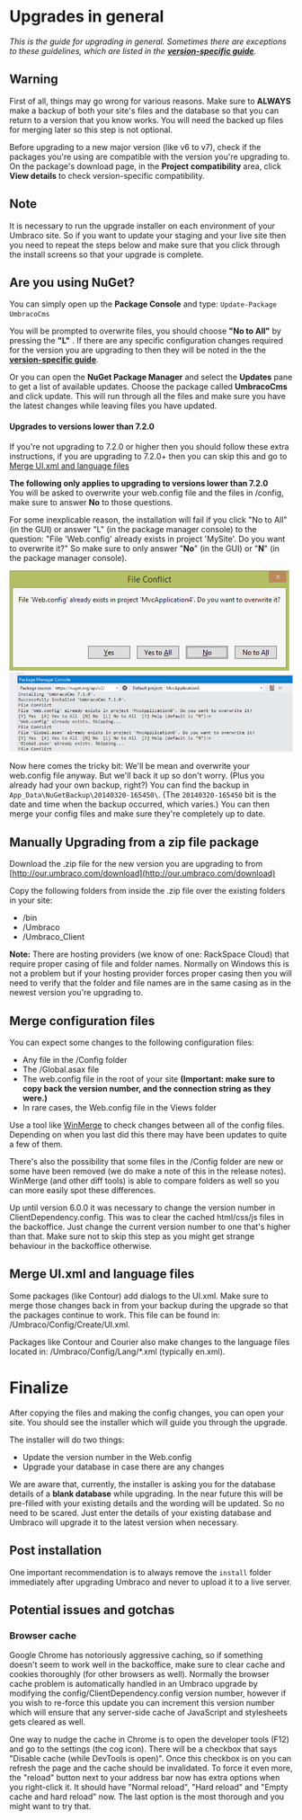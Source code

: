 # Upgrades in general

_This is the guide for upgrading in general. Sometimes there are exceptions to these guidelines, which are listed in the **[version-specific guide](version-specific.md)**._

## Warning
First of all, things may go wrong for various reasons. Make sure to **ALWAYS** make a backup of both your site's files and the database so that you can return to a version that you know works. You will need the backed up files for merging later so this step is not optional.

Before upgrading to a new major version (like v6 to v7), check if the packages you're using are compatible with the version you're upgrading to. On the package's download page, in the **Project compatibility** area, click **View details** to check version-specific compatibility.

## Note
It is necessary to run the upgrade installer on each environment of your Umbraco site. So if you want to update your staging and your live site then you need to repeat the steps below and make sure that you click through the install screens so that your upgrade is complete.

## Are you using NuGet?

You can simply open up the **Package Console** and type:
`Update-Package UmbracoCms`

You will be prompted to overwrite files, you should choose **"No to All"** by pressing the **"L"** . If there are any specific configuration changes required for the version you are upgrading to then they will be noted in the the **[version-specific guide](version-specific.md)**.

Or you can open the **NuGet Package Manager** and select the **Updates** pane to get a list of available updates. Choose the package called **UmbracoCms** and click update. This will run through all the files and make sure you have the latest changes while leaving files you have updated.

#### Upgrades to versions lower than 7.2.0
If you're not upgrading to 7.2.0 or higher then you should follow these extra instructions, if you are upgrading to 7.2.0+ then you can skip this and go to [Merge UI.xml and language files](#MergeUIxmlandlanguagefiles)

**The following only applies to upgrading to versions lower than 7.2.0**  
You will be asked to overwrite your web.config file and the files in /config, make sure to answer **No** to those questions.

For some inexplicable reason, the installation will fail if you click "No to All" (in the GUI) or answer "L" (in the package manager console) to the question: "File 'Web.config' already exists in project 'MySite'. Do you want to overwrite it?" So make sure to only answer "**No**" (in the GUI) or "**N**" (in the package manager console).

![](images/nuget-overwrite-dialog.png)
![](images/nuget-upgrade-overwrite.png)

Now here comes the tricky bit: We'll be mean and overwrite your web.config file anyway. But we'll back it up so don't worry. (Plus you already had your own backup, right?) You can find the backup in `App_Data\NuGetBackup\20140320-165450\`. (The `20140320-165450` bit is the date and time when the backup occurred, which varies.) You can then merge your config files and make sure they're completely up to date.

## Manually Upgrading from a zip file package

Download the .zip file for the new version you are upgrading to from [http://our.umbraco.com/download](http://our.umbraco.com/download)

Copy the following folders from inside the .zip file over the existing folders in your site:

- /bin
- /Umbraco 
- /Umbraco_Client

**Note:** There are hosting providers (we know of one: RackSpace Cloud) that require proper casing of file and folder names. Normally on Windows this is not a problem but if your hosting provider forces proper casing then you will need to verify that the folder and file names are in the same casing as in the newest version you're upgrading to.

## Merge configuration files
You can expect some changes to the following configuration files:

* Any file in the /Config folder
* The /Global.asax file
* The web.config file in the root of your site **(Important: make sure to copy back the version number, and the connection string as they were.)**
* In rare cases, the Web.config file in the Views folder


Use a tool like [WinMerge](http://winmerge.org/ "WinMerge") to check changes between all of the config files. Depending on when you last did this there may have been updates to quite a few of them.

There's also the possibility that some files in the /Config folder are new or some have been removed (we do make a note of this in the release notes). WinMerge (and other diff tools) is able to compare folders as well so you can more easily spot these differences.

Up until version 6.0.0 it was necessary to change the version number in ClientDependency.config. This was to clear the cached html/css/js files in the backoffice. Just change the current version number to one that's higher than that. Make sure not to skip this step as you might get strange behaviour in the backoffice otherwise.

## Merge UI.xml and language files
Some packages (like Contour) add dialogs to the UI.xml. Make sure to merge those changes back in from your backup during the upgrade so that the packages continue to work. This file can be found in: /Umbraco/Config/Create/UI.xml.

Packages like Contour and Courier also make changes to the language files located in: /Umbraco/Config/Lang/*.xml (typically en.xml).

# Finalize
After copying the files and making the config changes, you can open your site. You should see the installer which will guide you through the upgrade. 

The installer will do two things:

* Update the version number in the Web.config 
* Upgrade your database in case there are any changes

We are aware that, currently, the installer is asking you for the database details of a **blank database** while upgrading. In the near future this will be pre-filled with your existing details and the wording will be updated. So no need to be scared. Just enter the details of your existing database and Umbraco will upgrade it to the latest version when necessary.

## Post installation
One important recommendation is to always remove the `install` folder immediately after upgrading Umbraco and never to upload it to a live server.

## Potential issues and gotchas

### Browser cache
Google Chrome has notoriously aggressive caching, so if something doesn't seem to work well in the backoffice, make sure to clear cache and cookies thoroughly (for other browsers as well). Normally the browser cache problem is automatically handled in an Umbraco upgrade by modifying the config/ClientDependency.config version number, however if you wish to re-force this update you can increment this version number which will ensure that any server-side cache of JavaScript and stylesheets gets cleared as well.

One way to nudge the cache in Chrome is to open the developer tools (F12) and go to the settings (the cog icon). There will be a checkbox that says "Disable cache (while DevTools is open)". Once this checkbox is on you can refresh the page and the cache should be invalidated. To force it even more, the "reload" button next to your address bar now has extra options when you right-click it. It should have "Normal reload", "Hard reload" and "Empty cache and hard reload" now. The last option is the most thorough and you might want to try that.
